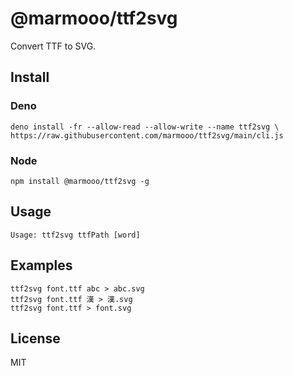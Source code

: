 # @marmooo/ttf2svg

Convert TTF to SVG.

## Install

### Deno

```
deno install -fr --allow-read --allow-write --name ttf2svg \
https://raw.githubusercontent.com/marmooo/ttf2svg/main/cli.js
```

### Node

```
npm install @marmooo/ttf2svg -g
```

## Usage

```
Usage: ttf2svg ttfPath [word]
```

## Examples

```
ttf2svg font.ttf abc > abc.svg
ttf2svg font.ttf 漢 > 漢.svg
ttf2svg font.ttf > font.svg
```

## License

MIT
